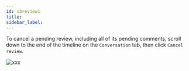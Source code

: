 ```yaml
---
id: s3review1
title:
sidebar_label:
---
```




To cancel a pending review, including all of its pending comments, scroll down to the end of the timeline on the `Conversation` tab, then click `Cancel review`.



![xxx](https://raw.githubusercontent.com/ChickenKyiv/awesome-git-article/master/img/PR/cancel-review-button.png)
